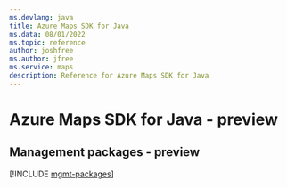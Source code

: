 ```yaml
---
ms.devlang: java
title: Azure Maps SDK for Java
ms.data: 08/01/2022
ms.topic: reference
author: joshfree
ms.author: jfree
ms.service: maps
description: Reference for Azure Maps SDK for Java
---
```

# Azure Maps SDK for Java - preview

## Management packages - preview
[!INCLUDE [mgmt-packages](maps-mgmt-index.md)]